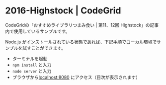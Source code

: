 # 2016-Highstock | CodeGrid

CodeGridの「おすすめライブラリつまみ食い | 第11、12回 Highstock」の記事内で使用しているサンプルです。

Node.js がインストールされている状態であれば、下記手順でローカル環境でサンプルを試すことができます。

- ターミナルを起動
- `npm install` と入力
- `node server` と入力
- ブラウザから[localhost:8080](http://localhost:8080) にアクセス（目次が表示されます）
